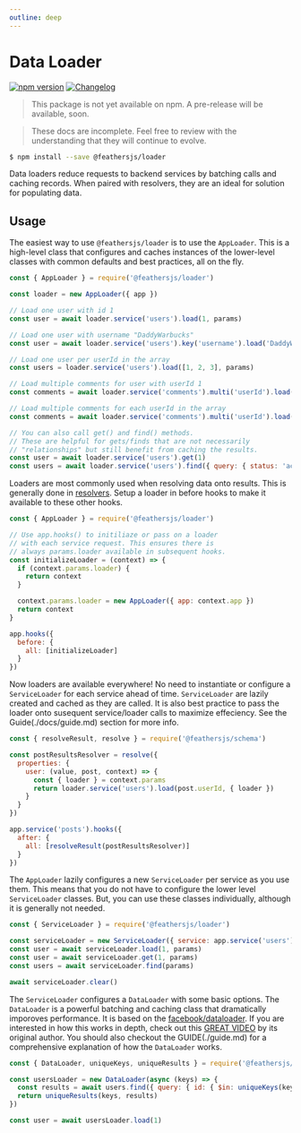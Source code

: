 ```yaml
---
outline: deep
---
```


# Data Loader

<Badges>

[![npm version](https://img.shields.io/npm/v/@feathersjs/loader.svg?style=flat-square)](https://www.npmjs.com/package/@feathersjs/loader)
[![Changelog](https://img.shields.io/badge/changelog-.md-blue.svg?style=flat-square)](https://github.com/feathersjs-ecosystem/data-loader/blob/main/CHANGELOG.md)

</Badges>

<BlockQuote type="danger" label="Unpublished">

This package is not yet available on npm. A pre-release will be available, soon.

</BlockQuote>

<BlockQuote label="Work in Progress">

These docs are incomplete. Feel free to review with the understanding that they will continue to evolve.

</BlockQuote>

```bash
$ npm install --save @feathersjs/loader
```

Data loaders reduce requests to backend services by batching calls and caching records. When paired with resolvers, they are an ideal for solution for populating data.

## Usage

The easiest way to use `@feathersjs/loader` is to use the `AppLoader`. This is a high-level class that configures and caches instances of the lower-level classes with common defaults and best practices, all on the fly.

```js
const { AppLoader } = require('@feathersjs/loader')

const loader = new AppLoader({ app })

// Load one user with id 1
const user = await loader.service('users').load(1, params)

// Load one user with username "DaddyWarbucks"
const user = await loader.service('users').key('username').load('DaddyWarbucks', params)

// Load one user per userId in the array
const users = loader.service('users').load([1, 2, 3], params)

// Load multiple comments for user with userId 1
const comments = await loader.service('comments').multi('userId').load(1, params)

// Load multiple comments for each userId in the array
const comments = await loader.service('comments').multi('userId').load([1, 2, 3], params)

// You can also call get() and find() methods.
// These are helpful for gets/finds that are not necessarily
// "relationships" but still benefit from caching the results.
const user = await loader.service('users').get(1)
const users = await loader.service('users').find({ query: { status: 'active' } })
```

Loaders are most commonly used when resolving data onto results. This is generally done in [resolvers](/api/schema/resolvers). Setup a loader in before hooks to make it available to these other hooks.

```js
const { AppLoader } = require('@feathersjs/loader')

// Use app.hooks() to initiliaze or pass on a loader
// with each service request. This ensures there is
// always params.loader available in subsequent hooks.
const initializeLoader = (context) => {
  if (context.params.loader) {
    return context
  }

  context.params.loader = new AppLoader({ app: context.app })
  return context
}

app.hooks({
  before: {
    all: [initializeLoader]
  }
})
```

Now loaders are available everywhere! No need to instantiate or configure a `ServiceLoader` for each service ahead of time. `ServiceLoader` are lazily created and cached as they are called. It is also best practice to pass the loader onto susequent service/loader calls to maximize effeciency. See the Guide(./docs/guide.md) section for more info.

```js
const { resolveResult, resolve } = require('@feathersjs/schema')

const postResultsResolver = resolve({
  properties: {
    user: (value, post, context) => {
      const { loader } = context.params
      return loader.service('users').load(post.userId, { loader })
    }
  }
})

app.service('posts').hooks({
  after: {
    all: [resolveResult(postResultsResolver)]
  }
})
```

The `AppLoader` lazily configures a new `ServiceLoader` per service as you use them. This means that you do not have to configure the lower level `ServiceLoader` classes. But, you can use these classes individually, although it is generally not needed.

```js
const { ServiceLoader } = require('@feathersjs/loader')

const serviceLoader = new ServiceLoader({ service: app.service('users') })
const user = await serviceLoader.load(1, params)
const user = await serviceLoader.get(1, params)
const users = await serviceLoader.find(params)

await serviceLoader.clear()
```

The `ServiceLoader` configures a `DataLoader` with some basic options. The `DataLoader` is a powerful batching and caching class that dramatically imporoves performance. It is based on the [facebook/dataloader](https://github.com/facebook/dataloader). If you are interested in how this works in depth, check out this [GREAT VIDEO](https://www.youtube.com/watch?v=OQTnXNCDywA) by its original author. You should also checkout the GUIDE(./guide.md) for a comprehensive explanation of how the `DataLoader` works.

```js
const { DataLoader, uniqueKeys, uniqueResults } = require('@feathersjs/loader')

const usersLoader = new DataLoader(async (keys) => {
  const results = await users.find({ query: { id: { $in: uniqueKeys(keys) } } })
  return uniqueResults(keys, results)
})

const user = await usersLoader.load(1)
```
